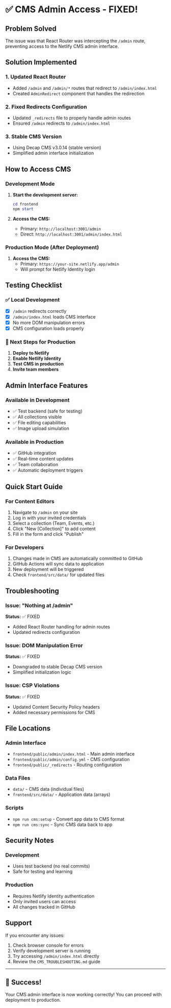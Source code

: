 # ✅ CMS Admin Access - FIXED!

## Problem Solved
The issue was that React Router was intercepting the `/admin` route, preventing access to the Netlify CMS admin interface.

## Solution Implemented

### 1. Updated React Router
- Added `/admin` and `/admin/*` routes that redirect to `/admin/index.html`
- Created `AdminRedirect` component that handles the redirection

### 2. Fixed Redirects Configuration
- Updated `_redirects` file to properly handle admin routes
- Ensured `/admin` redirects to `/admin/index.html`

### 3. Stable CMS Version
- Using Decap CMS v3.0.14 (stable version)
- Simplified admin interface initialization

## How to Access CMS

### Development Mode
1. **Start the development server:**
   ```powershell
   cd frontend
   npm start
   ```

2. **Access the CMS:**
   - Primary: `http://localhost:3001/admin`
   - Direct: `http://localhost:3001/admin/index.html`

### Production Mode (After Deployment)
1. **Access the CMS:**
   - Primary: `https://your-site.netlify.app/admin`
   - Will prompt for Netlify Identity login

## Testing Checklist

### ✅ Local Development
- [x] `/admin` redirects correctly
- [x] `/admin/index.html` loads CMS interface
- [x] No more DOM manipulation errors
- [x] CMS configuration loads properly

### 🔄 Next Steps for Production
1. **Deploy to Netlify**
2. **Enable Netlify Identity**
3. **Test CMS in production**
4. **Invite team members**

## Admin Interface Features

### Available in Development
- ✅ Test backend (safe for testing)
- ✅ All collections visible
- ✅ File editing capabilities
- ✅ Image upload simulation

### Available in Production
- ✅ GitHub integration
- ✅ Real-time content updates
- ✅ Team collaboration
- ✅ Automatic deployment triggers

## Quick Start Guide

### For Content Editors
1. Navigate to `/admin` on your site
2. Log in with your invited credentials
3. Select a collection (Team, Events, etc.)
4. Click "New [Collection]" to add content
5. Fill in the form and click "Publish"

### For Developers
1. Changes made in CMS are automatically committed to GitHub
2. GitHub Actions will sync data to application
3. New deployment will be triggered
4. Check `frontend/src/data/` for updated files

## Troubleshooting

### Issue: "Nothing at /admin"
**Status:** ✅ FIXED
- Added React Router handling for admin routes
- Updated redirects configuration

### Issue: DOM Manipulation Error
**Status:** ✅ FIXED  
- Downgraded to stable Decap CMS version
- Simplified initialization logic

### Issue: CSP Violations
**Status:** ✅ FIXED
- Updated Content Security Policy headers
- Added necessary permissions for CMS

## File Locations

### Admin Interface
- `frontend/public/admin/index.html` - Main admin interface
- `frontend/public/admin/config.yml` - CMS configuration
- `frontend/public/_redirects` - Routing configuration

### Data Files
- `data/` - CMS data (individual files)
- `frontend/src/data/` - Application data (arrays)

### Scripts
- `npm run cms:setup` - Convert app data to CMS format
- `npm run cms:sync` - Sync CMS data back to app

## Security Notes

### Development
- Uses test backend (no real commits)
- Safe for testing and learning

### Production
- Requires Netlify Identity authentication
- Only invited users can access
- All changes tracked in GitHub

## Support

If you encounter any issues:
1. Check browser console for errors
2. Verify development server is running
3. Try accessing `/admin/index.html` directly
4. Review the `CMS_TROUBLESHOOTING.md` guide

---

## 🎉 Success!
Your CMS admin interface is now working correctly! You can proceed with deployment to production.
